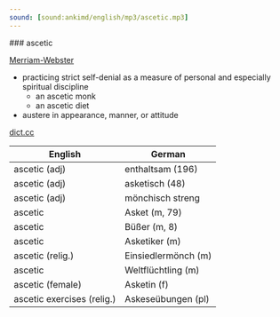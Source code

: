 ```yaml
---
sound: [sound:ankimd/english/mp3/ascetic.mp3]
---
```


\### ascetic

[Merriam-Webster](https://www.merriam-webster.com/dictionary/ascetic)

- practicing strict self-denial as a measure of personal and especially spiritual discipline
    - an ascetic monk
    - an ascetic diet
- austere in appearance, manner, or attitude

[dict.cc](https://www.dict.cc/ascetic)

| English        | German       |
| -------------- | ------------ |
| ascetic (adj) | enthaltsam (196) |
| ascetic (adj) | asketisch (48) |
| ascetic (adj) | mönchisch streng |
| ascetic | Asket (m, 79) |
| ascetic | Büßer (m, 8) |
| ascetic | Asketiker (m) |
| ascetic (relig.) | Einsiedlermönch (m) |
| ascetic | Weltflüchtling (m) |
| ascetic (female) | Asketin (f) |
| ascetic exercises (relig.) | Askeseübungen (pl) |
